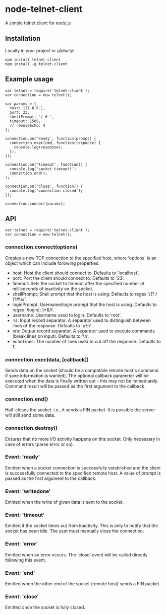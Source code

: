 # node-telnet-client

A simple telnet client for node.js

## Installation

Locally in your project or globally:

    npm install telnet-client
    npm install -g telnet-client

## Example usage

    var telnet = require('telnet-client');
    var connection = new telnet();
    
    var params = {
      host: 127.0.0.1,
      port: 23,
      shellPrompt: '/ # ',
      timeout: 1500,
      // removeEcho: 4
    };
    
    connection.on('ready', function(prompt) {
      connection.exec(cmd, function(response) {
        console.log(response);
      });
    });
    
    connection.on('timeout', function() {
      console.log('socket timeout!')
      connection.end();
    );
    
    connection.on('close', function() {
      console.log('connection closed');
    });
    
    connection.connect(params);

## API

    var telnet = require('telnet-client');
    var connection = new telnet();

### connection.connect(options)

Creates a new TCP connection to the specified host, where 'options' is an object
which can include following properties:

* host: Host the client should connect to. Defaults to 'localhost'.
* port: Port the client should connect to. Defaults to '23'.
* timeout: Sets the socket to timeout after the specified number of milliseconds
of inactivity on the socket.
* shellPrompt: Shell prompt that the host is using. Defaults to regex '/(?:\/ )?#\s/'.
* loginPrompt: Username/login prompt that the host is using. Defaults to regex '/login[: ]*$/i'.
* username: Username used to login. Defaults to 'root'.
* irs: Input record separator. A separator used to distinguish between lines of the response. Defaults to '\r\n'.
* ors: Output record separator. A separator used to execute commands (break lines on input). Defaults to '\n'.
* echoLines: The number of lines used to cut off the response. Defaults to 1.

### connection.exec(data, [callback])

Sends data on the socket (should be a compatible remote host's command if sane information is wanted).
The optional callback parameter will be executed when the data is finally written out - this may not be immediately.
Command result will be passed as the first argument to the callback.

### connection.end()

Half-closes the socket. i.e., it sends a FIN packet. It is possible the server will still send some data.

### connection.destroy()

Ensures that no more I/O activity happens on this socket. Only necessary in case of errors (parse error or so).

### Event: 'ready'

Emitted when a socket connection is successfully established and the client is successfully connected to the specified remote host.
A value of prompt is passed as the first argument to the callback.

### Event: 'writedone'

Emitted when the write of given data is sent to the socket.

### Event: 'timeout'

Emitted if the socket times out from inactivity. This is only to notify that the socket has been idle.
The user must manually close the connection.

### Event: 'error'

Emitted when an error occurs. The 'close' event will be called directly following this event.

### Event: 'end'

Emitted when the other end of the socket (remote host) sends a FIN packet.

### Event: 'close'

Emitted once the socket is fully closed.
